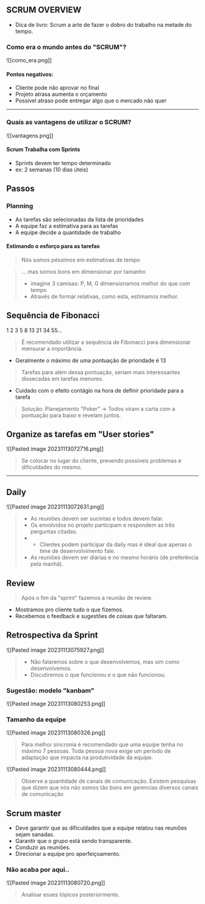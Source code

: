 ## SCRUM OVERVIEW

- Dica de livro: Scrum a arte de fazer o dobro do trabalho na metade do tempo.

### Como era o mundo antes do "SCRUM"?

![[como_era.png]]

#### Pontos negativos:
- Cliente pode não aprovar no final
- Projeto atrasa aumenta o orçamento
- Possível atraso pode entregar algo que o mercado não quer

<hr>

### Quais as vantagens de utilizar o SCRUM?

![[vantagens.png]]

#### Scrum Trabalha com Sprints
- Sprints devem ter tempo determinado 
- ex: 2 semanas (10 dias úteis)

## Passos

### Planning
- As tarefas são selecionadas da lista de prioridades
- A equipe faz a estimativa para as tarefas
- A equipe decide a quantidade de trabalho

#### Estimando o esforço para as tarefas
> Nós somos péssimos em estimativas de tempo

> ... mas somos bons em dimensionar por tamanho
> - imagine 3 camisas: P, M, G dimensionamos melhor do que com tempo
> - Através de formar relativas, como esta, estimamos melhor.

## Sequência de Fibonacci
 1 2 3 5 8 13 21 34 55...
> É recomendado utilizar a sequência de Fibonacci para dimensionar mensurar a importância.

- Geralmente o máximo de uma pontuação de prioridade é 13
> Tarefas para além dessa pontuação, seriam mais interessantes dissecadas em tarefas menores.

- Cuidado com o efeito contágio na hora de definir prioridade para a tarefa
> Solução: Planejamento "Poker" -> Todos viram a carta com a pontuação para baixo e revelam juntos.

## Organize as tarefas em "User stories"

![[Pasted image 20231113072716.png]]
>Se colocar no lugar do cliente, prevendo possíveis problemas e dificuldades do mesmo.


<hr>

## Daily

![[Pasted image 20231113072631.png]]

> - As reuniões devem ser sucintas e todos devem falar.
> - Os envolvidos no projeto participam e respondem as três perguntas citadas.
> - - Clientes podem participar da daily mas é ideal que apenas o time de desenvolvimento fale.
> - As reuniões devem ser diárias e no mesmo horário (de preferência pela manhã).

## Review
>Após o fim da "sprint" fazemos a reunião de review.

- Mostramos pro cliente tudo o que fizemos.
- Recebemos o feedback e sugestões de coisas que faltaram.

## Retrospectiva da Sprint

![[Pasted image 20231113075927.png]]

>- Não falaremos sobre o que desenvolvemos, mas sim como desenvolvemos.
>- Discutiremos o que funcionou e o que não funcionou.


### Sugestão: modelo "kanbam"
![[Pasted image 20231113080253.png]]


### Tamanho da equipe

![[Pasted image 20231113080326.png]]
> Para melhor sincronia é recomendado que uma equipe tenha no máximo 7 pessoas.
> Toda pessoa nova exige um período de adaptação que impacta na produtividade da equipe.

![[Pasted image 20231113080444.png]]
> Observe a quantidade de canais de comunicação. Existem pesquisas que dizem que nós não somos tão bons em gerencias diversos canais de comunicação


## Scrum master

- Deve garantir que as dificuldades que a equipe relatou nas reuniões sejam sanadas.
- Garantir que o grupo está sendo transparente.
- Conduzir as reuniões.
- Direcionar a equipe pro aperfeiçoamento.


### Não acaba por aqui..
![[Pasted image 20231113080720.png]]
> Analisar esses tópicos posteriormente.